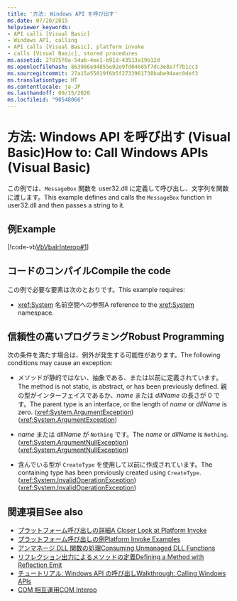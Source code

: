 ```yaml
---
title: '方法: Windows API を呼び出す'
ms.date: 07/20/2015
helpviewer_keywords:
- API calls [Visual Basic]
- Windows API, calling
- API calls [Visual Basic], platform invoke
- calls [Visual Basic], stored procedures
ms.assetid: 27d75f0a-54ab-4ee1-b91d-43513a19b12d
ms.openlocfilehash: 863986e94855e02e9fd04685f7dc3e8e7f7b1cc3
ms.sourcegitcommit: 27a15a55019f6b5f2733961738babe94aec0def3
ms.translationtype: HT
ms.contentlocale: ja-JP
ms.lasthandoff: 09/15/2020
ms.locfileid: "90548066"
---
```

# <a name="how-to-call-windows-apis-visual-basic"></a><span data-ttu-id="f576a-102">方法: Windows API を呼び出す (Visual Basic)</span><span class="sxs-lookup"><span data-stu-id="f576a-102">How to: Call Windows APIs (Visual Basic)</span></span>
<span data-ttu-id="f576a-103">この例では、`MessageBox` 関数を user32.dll に定義して呼び出し、文字列を関数に渡します。</span><span class="sxs-lookup"><span data-stu-id="f576a-103">This example defines and calls the `MessageBox` function in user32.dll and then passes a string to it.</span></span>  
  
## <a name="example"></a><span data-ttu-id="f576a-104">例</span><span class="sxs-lookup"><span data-stu-id="f576a-104">Example</span></span>  
 [!code-vb[VbVbalrInterop#1](~/samples/snippets/visualbasic/VS_Snippets_VBCSharp/VbVbalrInterop/VB/Class1.vb#1)]  
  
## <a name="compile-the-code"></a><span data-ttu-id="f576a-105">コードのコンパイル</span><span class="sxs-lookup"><span data-stu-id="f576a-105">Compile the code</span></span>  
 <span data-ttu-id="f576a-106">この例で必要な要素は次のとおりです。</span><span class="sxs-lookup"><span data-stu-id="f576a-106">This example requires:</span></span>  
  
- <span data-ttu-id="f576a-107"><xref:System> 名前空間への参照</span><span class="sxs-lookup"><span data-stu-id="f576a-107">A reference to the <xref:System> namespace.</span></span>  
  
## <a name="robust-programming"></a><span data-ttu-id="f576a-108">信頼性の高いプログラミング</span><span class="sxs-lookup"><span data-stu-id="f576a-108">Robust Programming</span></span>  
 <span data-ttu-id="f576a-109">次の条件を満たす場合は、例外が発生する可能性があります。</span><span class="sxs-lookup"><span data-stu-id="f576a-109">The following conditions may cause an exception:</span></span>  
  
- <span data-ttu-id="f576a-110">メソッドが静的ではない、抽象である、または以前に定義されています。</span><span class="sxs-lookup"><span data-stu-id="f576a-110">The method is not static, is abstract, or has been previously defined.</span></span> <span data-ttu-id="f576a-111">親の型がインターフェイスであるか、*name* または *dllName* の長さが 0 です。</span><span class="sxs-lookup"><span data-stu-id="f576a-111">The parent type is an interface, or the length of *name* or *dllName* is zero.</span></span> <span data-ttu-id="f576a-112">(<xref:System.ArgumentException>)</span><span class="sxs-lookup"><span data-stu-id="f576a-112">(<xref:System.ArgumentException>)</span></span>  
  
- <span data-ttu-id="f576a-113">*name* または *dllName* が `Nothing` です。</span><span class="sxs-lookup"><span data-stu-id="f576a-113">The *name* or *dllName* is `Nothing`.</span></span> <span data-ttu-id="f576a-114">(<xref:System.ArgumentNullException>)</span><span class="sxs-lookup"><span data-stu-id="f576a-114">(<xref:System.ArgumentNullException>)</span></span>  
  
- <span data-ttu-id="f576a-115">含んでいる型が `CreateType` を使用して以前に作成されています。</span><span class="sxs-lookup"><span data-stu-id="f576a-115">The containing type has been previously created using `CreateType`.</span></span> <span data-ttu-id="f576a-116">(<xref:System.InvalidOperationException>)</span><span class="sxs-lookup"><span data-stu-id="f576a-116">(<xref:System.InvalidOperationException>)</span></span>  
  
## <a name="see-also"></a><span data-ttu-id="f576a-117">関連項目</span><span class="sxs-lookup"><span data-stu-id="f576a-117">See also</span></span>

- [<span data-ttu-id="f576a-118">プラットフォーム呼び出しの詳細</span><span class="sxs-lookup"><span data-stu-id="f576a-118">A Closer Look at Platform Invoke</span></span>](../../../framework/interop/consuming-unmanaged-dll-functions.md#a-closer-look-at-platform-invoke)
- [<span data-ttu-id="f576a-119">プラットフォーム呼び出しの例</span><span class="sxs-lookup"><span data-stu-id="f576a-119">Platform Invoke Examples</span></span>](../../../framework/interop/platform-invoke-examples.md)
- [<span data-ttu-id="f576a-120">アンマネージ DLL 関数の処理</span><span class="sxs-lookup"><span data-stu-id="f576a-120">Consuming Unmanaged DLL Functions</span></span>](../../../framework/interop/consuming-unmanaged-dll-functions.md)
- <span data-ttu-id="f576a-121">[リフレクション出力によるメソッドの定義](/previous-versions/dotnet/netframework-4.0/w63y4d4f(v=vs.100))</span><span class="sxs-lookup"><span data-stu-id="f576a-121">[Defining a Method with Reflection Emit](/previous-versions/dotnet/netframework-4.0/w63y4d4f(v=vs.100))</span></span>
- [<span data-ttu-id="f576a-122">チュートリアル: Windows API の呼び出し</span><span class="sxs-lookup"><span data-stu-id="f576a-122">Walkthrough: Calling Windows APIs</span></span>](walkthrough-calling-windows-apis.md)
- [<span data-ttu-id="f576a-123">COM 相互運用</span><span class="sxs-lookup"><span data-stu-id="f576a-123">COM Interop</span></span>](index.md)
